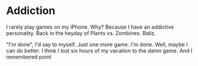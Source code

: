 Addiction
=========

I rarely play games on my iPhone.  Why?  Because I have an addictive
personality.  Back in the heyday of Plants vs. Zombines.  Ballz.

"I'm done", I'd say to myself.  Just one more game.  I'm done.  Well,
maybe I can do better.  I think I lost six hours of my vacation to the
damn game.  And I remembered point
